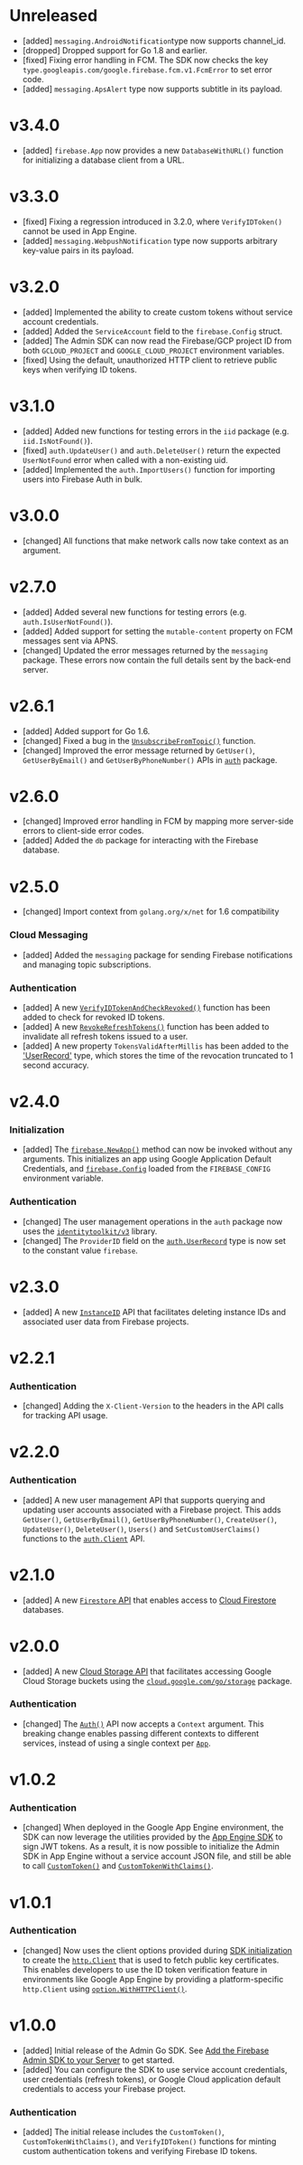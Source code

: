 # Unreleased

- [added] `messaging.AndroidNotification`type now supports channel_id.
- [dropped] Dropped support for Go 1.8 and earlier.
- [fixed] Fixing error handling in FCM. The SDK now checks the key 
  `type.googleapis.com/google.firebase.fcm.v1.FcmError` to set error code.
- [added] `messaging.ApsAlert` type now supports subtitle in its payload.

# v3.4.0

- [added] `firebase.App` now provides a new `DatabaseWithURL()` function
  for initializing a database client from a URL.

# v3.3.0

- [fixed] Fixing a regression introduced in 3.2.0, where `VerifyIDToken()`
  cannot be used in App Engine.
- [added] `messaging.WebpushNotification` type now supports arbitrary key-value
  pairs in its payload.

# v3.2.0

- [added] Implemented the ability to create custom tokens without
  service account credentials.
- [added] Added the `ServiceAccount` field to the `firebase.Config` struct.
- [added] The Admin SDK can now read the Firebase/GCP project ID from
  both `GCLOUD_PROJECT` and `GOOGLE_CLOUD_PROJECT` environment
  variables.
- [fixed] Using the default, unauthorized HTTP client to retrieve
  public keys when verifying ID tokens.

# v3.1.0

- [added] Added new functions for testing errors in the `iid` package
  (e.g. `iid.IsNotFound()`).
- [fixed] `auth.UpdateUser()` and `auth.DeleteUser()` return the expected
  `UserNotFound` error when called with a non-existing uid.
- [added] Implemented the `auth.ImportUsers()` function for importing
  users into Firebase Auth in bulk.

# v3.0.0

- [changed] All functions that make network calls now take context as an argument.

# v2.7.0

- [added] Added several new functions for testing errors
  (e.g. `auth.IsUserNotFound()`).
- [added] Added support for setting the `mutable-content` property on
  FCM messages sent via APNS.
- [changed] Updated the error messages returned by the `messaging`
  package. These errors now contain the full details sent by the
  back-end server.

# v2.6.1

- [added] Added support for Go 1.6.
- [changed] Fixed a bug in the
  [`UnsubscribeFromTopic()`](https://godoc.org/firebase.google.com/go/messaging#Client.UnsubscribeFromTopic)
  function.
- [changed] Improved the error message returned by `GetUser()`,
  `GetUserByEmail()` and `GetUserByPhoneNumber()` APIs in
  [`auth`](https://godoc.org/firebase.google.com/go/auth) package.

# v2.6.0

- [changed] Improved error handling in FCM by mapping more server-side
  errors to client-side error codes.
- [added] Added the `db` package for interacting with the Firebase database.

# v2.5.0

- [changed] Import context from `golang.org/x/net` for 1.6 compatibility

### Cloud Messaging

- [added] Added the `messaging` package for sending Firebase notifications
  and managing topic subscriptions.

### Authentication

- [added] A new [`VerifyIDTokenAndCheckRevoked()`](https://godoc.org/firebase.google.com/go/auth#Client.VerifyIDToken)
  function has been added to check for revoked ID tokens.
- [added] A new [`RevokeRefreshTokens()`](https://godoc.org/firebase.google.com/go/auth#Client.RevokeRefreshTokens)
  function has been added to invalidate all refresh tokens issued to a user.
- [added] A new property `TokensValidAfterMillis` has been added to the
  ['UserRecord'](https://godoc.org/firebase.google.com/go/auth#UserRecord)
  type, which stores the time of the revocation truncated to 1 second accuracy.

# v2.4.0

### Initialization

- [added] The [`firebase.NewApp()`](https://godoc.org/firebase.google.com/go#NewApp)
  method can now be invoked without any arguments. This initializes an app
  using Google Application Default Credentials, and
  [`firebase.Config`](https://godoc.org/firebase.google.com/go#Config) loaded
  from the `FIREBASE_CONFIG` environment variable.

### Authentication

- [changed] The user management operations in the `auth` package now uses the
  [`identitytoolkit/v3`](https://google.golang.org/api/identitytoolkit/v3) library.
- [changed] The `ProviderID` field on the
  [`auth.UserRecord`](https://godoc.org/firebase.google.com/go/auth#UserRecord)
  type is now set to the constant value `firebase`.

# v2.3.0

- [added] A new [`InstanceID`](https://godoc.org/firebase.google.com/go#App.InstanceID)
  API that facilitates deleting instance IDs and associated user data from
  Firebase projects.

# v2.2.1

### Authentication

-  [changed] Adding the `X-Client-Version` to the headers in the API calls for
  tracking API usage.

# v2.2.0

### Authentication

- [added] A new user management API that supports querying and updating
  user accounts associated with a Firebase project. This adds `GetUser()`,
  `GetUserByEmail()`, `GetUserByPhoneNumber()`, `CreateUser()`, `UpdateUser()`,
  `DeleteUser()`, `Users()` and `SetCustomUserClaims()` functions to the
  [`auth.Client`](https://godoc.org/firebase.google.com/go/auth#Client) API.

# v2.1.0

- [added] A new [`Firestore` API](https://godoc.org/firebase.google.com/go#App.Firestore)
  that enables access to [Cloud Firestore](/docs/firestore) databases.

# v2.0.0

- [added] A new [Cloud Storage API](https://godoc.org/firebase.google.com/go/storage)
  that facilitates accessing Google Cloud Storage buckets using the
  [`cloud.google.com/go/storage`](https://cloud.google.com/go/storage)
  package.

### Authentication

- [changed] The [`Auth()`](https://godoc.org/firebase.google.com/go#App.Auth)
  API now accepts a `Context` argument. This breaking
  change enables passing different contexts to different services, instead
  of using a single context per [`App`](https://godoc.org/firebase.google.com/go#App).

# v1.0.2

### Authentication

- [changed] When deployed in the Google App Engine environment, the SDK can
  now leverage the utilities provided by the
  [App Engine SDK](https://cloud.google.com/appengine/docs/standard/go/reference)
  to sign JWT tokens. As a result, it is now possible to initialize the Admin
  SDK in App Engine without a service account JSON file, and still be able to
  call [`CustomToken()`](https://godoc.org/firebase.google.com/go/auth#Client.CustomToken)
  and [`CustomTokenWithClaims()`](https://godoc.org/firebase.google.com/go/auth#Client.CustomTokenWithClaims).

# v1.0.1

### Authentication

- [changed] Now uses the client options provided during
  [SDK initialization](https://godoc.org/firebase.google.com/go#NewApp) to
  create the [`http.Client`](https://godoc.org/net/http#Client) that is used
  to fetch public key certificates. This enables developers to use the ID token
  verification feature in environments like Google App Engine by providing a
  platform-specific `http.Client` using
  [`option.WithHTTPClient()`](https://godoc.org/google.golang.org/api/option#WithHTTPClient).

# v1.0.0

- [added] Initial release of the Admin Go SDK. See
  [Add the Firebase Admin SDK to your Server](/docs/admin/setup/) to get
  started.
- [added] You can configure the SDK to use service account credentials, user
  credentials (refresh tokens), or Google Cloud application default credentials
  to access your Firebase project.

### Authentication

- [added] The initial release includes the `CustomToken()`,
  `CustomTokenWithClaims()`, and `VerifyIDToken()` functions for minting custom
  authentication tokens and verifying Firebase ID tokens.
